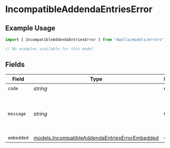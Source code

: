 # IncompatibleAddendaEntriesError

## Example Usage

```typescript
import { IncompatibleAddendaEntriesError } from "dwolla/models/errors";

// No examples available for this model
```

## Fields

| Field                                                                                                     | Type                                                                                                      | Required                                                                                                  | Description                                                                                               | Example                                                                                                   |
| --------------------------------------------------------------------------------------------------------- | --------------------------------------------------------------------------------------------------------- | --------------------------------------------------------------------------------------------------------- | --------------------------------------------------------------------------------------------------------- | --------------------------------------------------------------------------------------------------------- |
| `code`                                                                                                    | *string*                                                                                                  | :heavy_check_mark:                                                                                        | N/A                                                                                                       | ValidationError                                                                                           |
| `message`                                                                                                 | *string*                                                                                                  | :heavy_check_mark:                                                                                        | N/A                                                                                                       | Validation error(s) present. See embedded errors list for more details.                                   |
| `embedded`                                                                                                | [models.IncompatibleAddendaEntriesErrorEmbedded](../../models/incompatibleaddendaentrieserrorembedded.md) | :heavy_minus_sign:                                                                                        | N/A                                                                                                       |                                                                                                           |